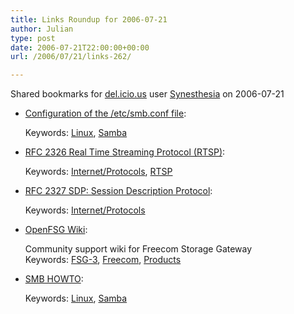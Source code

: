 ```yaml
---
title: Links Roundup for 2006-07-21
author: Julian
type: post
date: 2006-07-21T22:00:00+00:00
url: /2006/07/21/links-262/

---
```

Shared bookmarks for [del.icio.us][1] user  [Synesthesia][2] on 2006-07-21

  * [Configuration of the /etc/smb.conf file][3]:
  
       
    Keywords: [Linux][4], [Samba][5]
  * [RFC 2326 Real Time Streaming Protocol (RTSP)][6]:
  
       
    Keywords: [Internet/Protocols][7], [RTSP][8]
  * [RFC 2327 SDP: Session Description Protocol][9]:
  
       
    Keywords: [Internet/Protocols][7]
  * [OpenFSG Wiki][10]:
  
    Community support wiki for Freecom Storage Gateway   
    Keywords: [FSG-3][11], [Freecom][12], [Products][13]
  * [SMB HOWTO][14]:
  
       
    Keywords: [Linux][4], [Samba][5]

 [1]: http://del.icio.us/
 [2]: http://del.icio.us/synesthesia
 [3]: http://www.faqs.org/docs/securing/chap29sec284.html "http://www.faqs.org/docs/securing/chap29sec284.html"
 [4]: http://del.icio.us/synesthesia/Linux
 [5]: http://del.icio.us/synesthesia/Samba
 [6]: http://www.faqs.org/rfcs/rfc2326.html "http://www.faqs.org/rfcs/rfc2326.html"
 [7]: http://del.icio.us/synesthesia/Internet/Protocols
 [8]: http://del.icio.us/synesthesia/RTSP
 [9]: http://www.faqs.org/rfcs/rfc2327.html "http://www.faqs.org/rfcs/rfc2327.html"
 [10]: http://www.openfsg.com/index.php/Main_Page "http://www.openfsg.com/index.php/Main_Page"
 [11]: http://del.icio.us/synesthesia/FSG-3
 [12]: http://del.icio.us/synesthesia/Freecom
 [13]: http://del.icio.us/synesthesia/Products
 [14]: http://www.tldp.org/HOWTO/SMB-HOWTO.html#toc6 "http://www.tldp.org/HOWTO/SMB-HOWTO.html#toc6"
